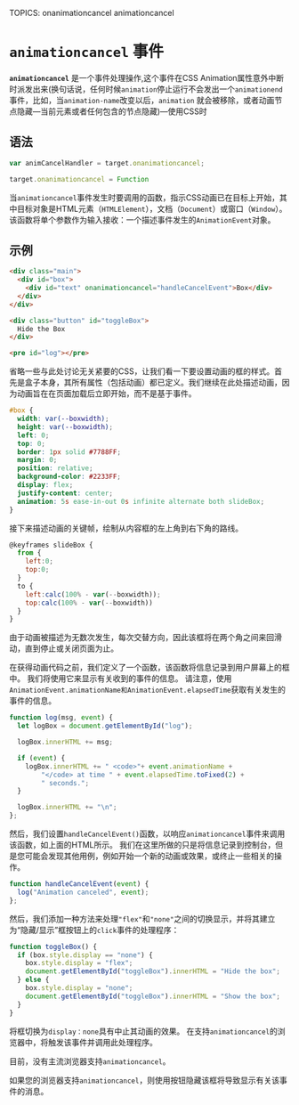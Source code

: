 TOPICS: onanimationcancel
        animationcancel

# `animationcancel` 事件

**`animationcancel`** 是一个事件处理操作,这个事件在CSS Animation属性意外中断时派发出来(换句话说，任何时候`animation`停止运行不会发出一个`animationend`
事件，比如，当`animation-name`改变以后，`animation` 就会被移除，或者动画节点隐藏—当前元素或者任何包含的节点隐藏)—使用CSS时

## 语法

```javascript
var animCancelHandler = target.onanimationcancel;

target.onanimationcancel = Function
```

当`animationcancel`事件发生时要调用的函数，指示CSS动画已在目标上开始，其中目标对象是HTML元素（`HTMLElement`），文档（`Document`）或窗口（`Window`）。该函数将单个参数作为输入接收：一个描述事件发生的`AnimationEvent`对象。

## 示例

```html
<div class="main">
  <div id="box">
    <div id="text" onanimationcancel="handleCancelEvent">Box</div>
  </div>
</div>

<div class="button" id="toggleBox">
  Hide the Box
</div>

<pre id="log"></pre>
```

省略一些与此处讨论无关紧要的CSS，让我们看一下要设置动画的框的样式。首先是盒子本身，其所有属性（包括动画）都已定义。我们继续在此处描述动画，因为动画旨在在页面加载后立即开始，而不是基于事件。

```css
#box {
  width: var(--boxwidth);
  height: var(--boxwidth);
  left: 0;
  top: 0;
  border: 1px solid #7788FF;
  margin: 0;
  position: relative;
  background-color: #2233FF;
  display: flex;
  justify-content: center;
  animation: 5s ease-in-out 0s infinite alternate both slideBox;
}
```

接下来描述动画的关键帧，绘制从内容框的左上角到右下角的路线。

```javascript
@keyframes slideBox {
  from {
    left:0;
    top:0;
  }
  to {
    left:calc(100% - var(--boxwidth));
    top:calc(100% - var(--boxwidth))
  }
}
```

由于动画被描述为无数次发生，每次交替方向，因此该框将在两个角之间来回滑动，直到停止或关闭页面为止。

在获得动画代码之前，我们定义了一个函数，该函数将信息记录到用户屏幕上的框中。 我们将使用它来显示有关收到的事件的信息。 请注意，使用`AnimationEvent.animationName和AnimationEvent.elapsedTime`获取有关发生的事件的信息。

```javascript
function log(msg, event) {
  let logBox = document.getElementById("log");

  logBox.innerHTML += msg;

  if (event) {
    logBox.innerHTML += " <code>"+ event.animationName +
        "</code> at time " + event.elapsedTime.toFixed(2) +
        " seconds.";
  }

  logBox.innerHTML += "\n";
};
```

然后，我们设置`handleCancelEvent()`函数，以响应`animationcancel`事件来调用该函数，如上面的HTML所示。 我们在这里所做的只是将信息记录到控制台，但是您可能会发现其他用例，例如开始一个新的动画或效果，或终止一些相关的操作。

```javascript
function handleCancelEvent(event) {
  log("Animation canceled", event);
};
```

然后，我们添加一种方法来处理`"flex"`和`"none"`之间的切换显示，并将其建立为“隐藏/显示”框按钮上的`click`事件的处理程序：

```javascript
function toggleBox() {
  if (box.style.display == "none") {
    box.style.display = "flex";
    document.getElementById("toggleBox").innerHTML = "Hide the box";
  } else {
    box.style.display = "none";
    document.getElementById("toggleBox").innerHTML = "Show the box";
  }
}
```

将框切换为`display：none`具有中止其动画的效果。 在支持`animationcancel`的浏览器中，将触发该事件并调用此处理程序。

目前，没有主流浏览器支持`animationcancel`。

如果您的浏览器支持`animationcancel`，则使用按钮隐藏该框将导致显示有关该事件的消息。

